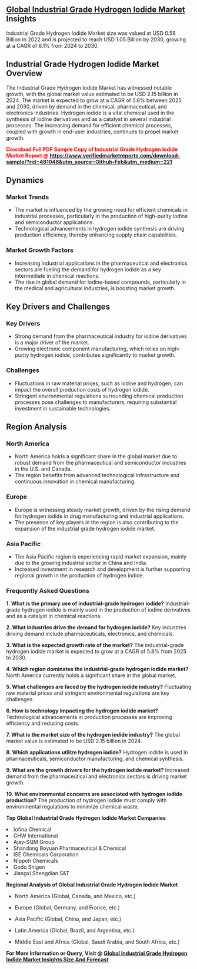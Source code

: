 <h2><a href="https://www.verifiedmarketreports.com/download-sample/?rid=481048&amp;utm_source=Github&amp;utm_medium=221" target="_blank">Global Industrial Grade Hydrogen Iodide Market</a> Insights</h2><p>Industrial Grade Hydrogen Iodide Market size was valued at USD 0.58 Billion in 2022 and is projected to reach USD 1.05 Billion by 2030, growing at a CAGR of 8.1% from 2024 to 2030.</p><p> <!DOCTYPE html> <html lang="en"> <head> <meta charset="UTF-8"> <meta name="viewport" content="width=device-width, initial-scale=1.0"> <meta name="description" content="Detailed market analysis of the Industrial Grade Hydrogen Iodide Market, including size, dynamics, key drivers, challenges, and regional insights."> <meta name="keywords" content="Industrial Grade Hydrogen Iodide, market size, industry dynamics, key drivers, market challenges, regional analysis"> <title>Industrial Grade Hydrogen Iodide Market Overview</title> </head> <body> <h2>Industrial Grade Hydrogen Iodide Market Overview</h2> <p>The Industrial Grade Hydrogen Iodide Market has witnessed notable growth, with the global market value estimated to be USD 2.15 billion in 2024. The market is expected to grow at a CAGR of 5.8% between 2025 and 2030, driven by demand in the chemical, pharmaceutical, and electronics industries. Hydrogen iodide is a vital chemical used in the synthesis of iodine derivatives and as a catalyst in several industrial processes. The increasing demand for efficient chemical processes, coupled with growth in end-user industries, continues to propel market growth.</p> <p><strong><p><span class=""><span style="color: #ff0000;"><strong>Download Full PDF Sample Copy of Industrial Grade Hydrogen Iodide Market Report</strong> @ </span><a href="https://www.verifiedmarketreports.com/download-sample/?rid=481048&amp;utm_source=Github-Feb&amp;utm_medium=221" target="_blank">https://www.verifiedmarketreports.com/download-sample/?rid=481048&amp;utm_source=Github-Feb&amp;utm_medium=221</a></span></p></strong></p> <h2>Dynamics</h2> <h3>Market Trends</h3> <ul> <li>The market is influenced by the growing need for efficient chemicals in industrial processes, particularly in the production of high-purity iodine and semiconductor applications.</li> <li>Technological advancements in hydrogen iodide synthesis are driving production efficiency, thereby enhancing supply chain capabilities.</li> </ul> <h3>Market Growth Factors</h3> <ul> <li>Increasing industrial applications in the pharmaceutical and electronics sectors are fueling the demand for hydrogen iodide as a key intermediate in chemical reactions.</li> <li>The rise in global demand for iodine-based compounds, particularly in the medical and agricultural industries, is boosting market growth.</li> </ul> <h2>Key Drivers and Challenges</h2> <h3>Key Drivers</h3> <ul> <li>Strong demand from the pharmaceutical industry for iodine derivatives is a major driver of the market.</li> <li>Growing electronic component manufacturing, which relies on high-purity hydrogen iodide, contributes significantly to market growth.</li> </ul> <h3>Challenges</h3> <ul> <li>Fluctuations in raw material prices, such as iodine and hydrogen, can impact the overall production costs of hydrogen iodide.</li> <li>Stringent environmental regulations surrounding chemical production processes pose challenges to manufacturers, requiring substantial investment in sustainable technologies.</li> </ul> <h2>Region Analysis</h2> <h3>North America</h3> <ul> <li>North America holds a significant share in the global market due to robust demand from the pharmaceutical and semiconductor industries in the U.S. and Canada.</li> <li>The region benefits from advanced technological infrastructure and continuous innovation in chemical manufacturing.</li> </ul> <h3>Europe</h3> <ul> <li>Europe is witnessing steady market growth, driven by the rising demand for hydrogen iodide in drug manufacturing and industrial applications.</li> <li>The presence of key players in the region is also contributing to the expansion of the industrial grade hydrogen iodide market.</li> </ul> <h3>Asia Pacific</h3> <ul> <li>The Asia Pacific region is experiencing rapid market expansion, mainly due to the growing industrial sector in China and India.</li> <li>Increased investment in research and development is further supporting regional growth in the production of hydrogen iodide.</li> </ul> <h3>Frequently Asked Questions</h3> <p><strong>1. What is the primary use of industrial-grade hydrogen iodide?</strong> Industrial-grade hydrogen iodide is mainly used in the production of iodine derivatives and as a catalyst in chemical reactions.</p> <p><strong>2. What industries drive the demand for hydrogen iodide?</strong> Key industries driving demand include pharmaceuticals, electronics, and chemicals.</p> <p><strong>3. What is the expected growth rate of the market?</strong> The industrial-grade hydrogen iodide market is expected to grow at a CAGR of 5.8% from 2025 to 2030.</p> <p><strong>4. Which region dominates the industrial-grade hydrogen iodide market?</strong> North America currently holds a significant share in the global market.</p> <p><strong>5. What challenges are faced by the hydrogen iodide industry?</strong> Fluctuating raw material prices and stringent environmental regulations are key challenges.</p> <p><strong>6. How is technology impacting the hydrogen iodide market?</strong> Technological advancements in production processes are improving efficiency and reducing costs.</p> <p><strong>7. What is the market size of the hydrogen iodide industry?</strong> The global market value is estimated to be USD 2.15 billion in 2024.</p> <p><strong>8. Which applications utilize hydrogen iodide?</strong> Hydrogen iodide is used in pharmaceuticals, semiconductor manufacturing, and chemical synthesis.</p> <p><strong>9. What are the growth drivers for the hydrogen iodide market?</strong> Increased demand from the pharmaceutical and electronics sectors is driving market growth.</p> <p><strong>10. What environmental concerns are associated with hydrogen iodide production?</strong> The production of hydrogen iodide must comply with environmental regulations to minimize chemical waste.</p> </body> </html> </p><p><strong>Top Global Industrial Grade Hydrogen Iodide Market Companies</strong></p><div data-test-id=""><p><li>Iofina Chemical</li><li> GHW International</li><li> Ajay-SQM Group</li><li> Shandong Boyuan Pharmaceutical & Chemical</li><li> ISE Chemicals Corporation</li><li> Nippoh Chemicals</li><li> Godo Shigen</li><li> Jiangxi Shengdian S&T</li></p><div><strong>Regional Analysis of&nbsp;Global Industrial Grade Hydrogen Iodide Market</strong></div><ul><li dir="ltr"><p dir="ltr">North America&nbsp;(Global, Canada, and Mexico, etc.)</p></li><li dir="ltr"><p dir="ltr">Europe (Global, Germany, and France, etc.)</p></li><li dir="ltr"><p dir="ltr">Asia Pacific&nbsp;(Global, China, and Japan, etc.)</p></li><li dir="ltr"><p dir="ltr">Latin America&nbsp;(Global, Brazil, and Argentina, etc.)</p></li><li dir="ltr">Middle East and Africa&nbsp;(Global, Saudi Arabia, and South Africa, etc.)</li></ul><p><strong>For More Information or Query, Visit @&nbsp;</strong><strong><a href="https://www.verifiedmarketreports.com/product/industrial-grade-hydrogen-iodide-market/?utm_source=Github&amp;utm_medium=221" target="_blank">Global Industrial Grade Hydrogen Iodide Market Insights Size And Forecast</a></strong></p></div>
